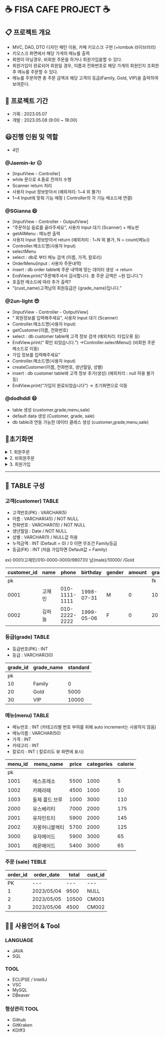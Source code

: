 # ☕ FISA CAFE PROJECT ☕

## 📋 프로젝트 개요
- MVC, DAO, DTO 디자인 패턴 이용, 카페 키오스크 구현 (+lombok 라이브러리)
- 키오스크 화면에서 해당 가게의 메뉴를 출력
- 회원이 아닐경우, 비회원 주문을 하거나 회원가입을할 수 있다.
- 회원가입이 완료되어 회원일 경우, 이름과 전화번호로 해당 가게의 회원인지 조회한 후 메뉴를 주문할 수 있다.
- 메뉴를 주문하면 총 주문 금액과 해당 고객의 등급(Family, Gold, VIP)을 출력하여 보여준다.


## 📅 프로젝트 기간
- 기획 : 2023.05.07
- 개발 : 2023.05.08 (9:00 ~ 18:00)



## 😃진행 인원 및 역할
- 4인


###  @Jaemin-kr 😐
- [InputView - Controller]
- while 문으로 4.종료 전까지 수행
- Scanner return 처리
- 사용자 Input 정보받아서 (예외처리: 1~4 외 불가)
- 1~4 Input에 맞춰 기능 매핑 ( Controller의 각 기능 메소드에 연결)
    
###  @SGianna 😄
- [InputView - Controller - OutputView]
- “주문하실 음료를 골라주세요”, 사용자 Input 대기 (Scanner)  + 메뉴판
- getAllMenu : 메뉴판 출력
- 사용자 Input 정보받아서 return (예외처리 : 1~N 외 불가, N = count(메뉴))
- Controller.메소드명(사용자 Input)
- selectMenu
- select : db로 부터 메뉴 검색 (이름, 가격, 칼로리)
- OrderMenu(input : 사용자 주문내역)
- insert : db order table에 주문 내역에 맞는 데이터 생성 → return
- EndView.print(“주문해주셔서 감사합니다. 총 주문 금액은 ~원 입니다.”)
- 호출한 메소드에 따라 추가 출력?
- “{cust_name}고객님의 회원등급은 {grade_name}입니다.”


###  @2un-light 😎
- [InputView - Controller - OutputView]
- “ 회원정보를 입력해주세요”, 사용자 Input 대기 (Scanner)
- Controller.메소드명(사용자 Input)
- getCustomer(이름, 전화번호)
- select : db customer table에 고객 정보 검색 (예외처리: 타입오류 등)
- EndView.print(“ 확인 되었습니다.”) →Controller.selectMenu() (비회원 주문 메소드로 이동)
- 가입 정보를 입력해주세요”
- Controller.메소드명(사용자 input)
- createCustomer(이름, 전화번호, 생년월일, 성별)
- insert : db customer table에 고객 정보 추가(생성) (예외처리 : null 허용 불가 등)
- EndView.print(“가입이 완료되었습니다”) → 초기화면으로 이동

###  @dodhddl 😆
- table 생성 (customer,grade,menu,sale)
- default data 생성 (Customer, grade, sale)
- db table과 연동 가능한 데이터 클래스 생성 (customer,grade,menu,sale)



## 👀초기화면
<details>
<summary>1. 회원주문</summary>
<div markdown="1">

    1. **회원주문**

    회원정보를 입력해주세요

    입력: [이름/전화번호/?생년월일]

    ex) [고재민/010-0000-0000]

    ---

    확인되었습니다.

    주문하실 음료를 골라주세요

    1. 아메리카노(5000원)
    2. 카페라떼(5500원)
    3. 모카라떼(6500원)

    …

    ---

    주문해주셔서 감사합니다. 총 주문 금액은 ~원 입니다.

    name고객님의 회원등급은 grade입니다.

    ---

    END

    초기화면으로

    ---

</div>
</details>

<details>
<summary>2. 비회원주문</summary>
<div markdown="1">
     2. **비회원주문**

    주문하실 음료를 골라주세요

    1. 아메리카노(5000원)
    2. 카페라떼(5500원)
    3. 모카라떼(6500원)

    ---

    주문해주셔서 감사합니다. 총 주문금액은 ~입니다.

    ---

    END

    초기화면으로

    ---

</div>
</details>


<details>
<summary>3. 회원가입</summary>
<div markdown="1">

    3. **회원가입**

    가입정보를 입력해주세요

    입력:[이름/전화번호/생년월일]

    ex) [고재민/010-0000-0000/980731]

    ---

    가입이 완료되었습니다.

    주문하실 음료를 골라주세요

    1. 아메리카노(5000원)
    2. 카페라떼(5500원)
    3. 모카라떼(6500원)

    …

    ---

    주문해주셔서 감사합니다. 총 주문 금액은 ~원 입니다.

    cust_name고객님의 회원등급은 grade_name입니다.

    ---

    END

    초기화면으로

    ---
    
</div>
</details>

---



## 👩‍ TABLE 구성

### 고객(customer) TABLE
- 고객번호(PK) : VARCHAR(5) 
- 이름 : VARCHAR(45) / NOT NULL 
- 전화번호 : VARCHAR(15) / NOT NULL 
- 생년월일 : Date / NOT NULL
- 성별 : VARCHAR(1) / NULL값 허용
- 누적금액 : INT (Default = 0) / 0 이면 무조건 Family등급
- 등급(FK) : INT (처음 가입하면 Default값 = Family)

ex) 0001/고재민/010-0000-0000/980731/ 남(male)/10000/ /Gold

| customer_id | name | phone | birthday | gender | amount | grade_id |
| --- | --- | --- | --- | --- | --- | --- |
| pk |  |  |  |  |  | fk |
| 0001 | 고재민 | 010-1111-1111 | 1998-07-31 | M | 0 | 10 |
| 0002 | 김하늘 | 010-2222-2222 | 1999-05-06 | F | 0 | 20 |

### 등급(grade) TABLE
- 등급번호(PK) : INT
- 등급 : VARCHAR(30)

| grade_id | grade_name | standard |
| --- | --- | --- |
| pk |  |  |
| 10 | Family | 0 |
| 20 | Gold | 5000 |
| 30 | VIP | 10000 |

### 메뉴(menu) TABLE
- 메뉴번호 : INT (카테고리별 번호 부여를 위해 auto increment는 사용하지 않음)
- 메뉴이름 : VARCHAR(50)
- 가격 : INT
- 카테고리 : INT
- 칼로리 : INT ( 칼로리도 뷰 화면에 표시)

| menu_id | menu_name | price | categories | calorie |
| --- | --- | --- | --- | --- |
| pk |  |  |  |  |
| 1001 | 에스프레소 | 5500 | 1000 | 5 |
| 1002 | 카페라떼 | 4500 | 1000 | 10 |
| 1003 | 돌체 콜드 브루 | 1000 | 3000 | 110 |
| 2000 | 유스베리티 | 7000 | 2000 | 175 |
| 2001 | 유자민트티 | 5900 | 2000 | 145 |
| 2002 | 자몽허니블랙티 | 5700 | 2000 | 125 |
| 3000 | 유자에이드 | 5900 | 3000 | 65 |
| 3001 | 레몬에이드 | 5400 | 3000 | 65 |

### 주문 (sale) TEBLE
| order_id | order_date | total | cust_id |
| --- | --- | --- | --- |
| PK | --- | --- | --- |
| 1 | 2023/05/04 | 9500 | NULL |
| 2 | 2023/05/05 | 10500 | CM001 |
| 3 | 2023/05/06 | 4500 | CM002 |



## 👨‍💻 사용언어 & Tool
### LANGUAGE
- JAVA
- SQL

### TOOL
- ECLIPSE / IntelliJ
- VSC
- MySQL
- DBeaver


### 형상관리 TOOL
- Github
- GitKraken
- KDiff3
